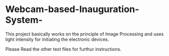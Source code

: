# Webcam-based-Inauguration-System-
This project basically works on the principle of Image Processing and uses light intensity for initiating the electronic devices.

Please Read the other text files for furthur instructions.
